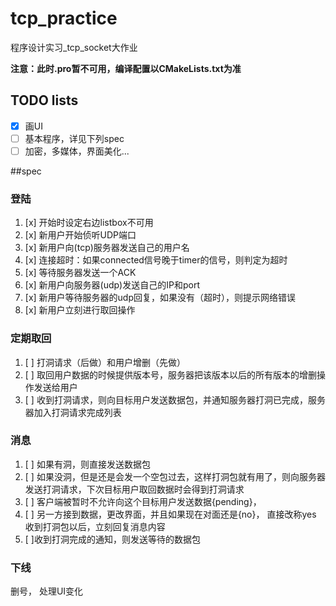 # tcp_practice
程序设计实习_tcp_socket大作业


**注意：此时.pro暂不可用，编译配置以CMakeLists.txt为准**


## TODO lists

* [x] 画UI
* [ ] 基本程序，详见下列spec
* [ ] 加密，多媒体，界面美化...

##spec

### 登陆
1. [x] 开始时设定右边listbox不可用
1. [x] 新用户开始侦听UDP端口
2. [x] 新用户向(tcp)服务器发送自己的用户名
3. [x] 连接超时：如果connected信号晚于timer的信号，则判定为超时
3. [x] 等待服务器发送一个ACK
3. [x] 新用户向服务器(udp)发送自己的IP和port
3. [x] 新用户等待服务器的udp回复，如果没有（超时），则提示网络错误
4. [x] 新用户立刻进行取回操作



### 定期取回

1. [ ] 打洞请求（后做）和用户增删（先做）
1. [ ] 取回用户数据的时候提供版本号，服务器把该版本以后的所有版本的增删操作发送给用户
1. [ ] 收到打洞请求，则向目标用户发送数据包，并通知服务器打洞已完成，服务器加入打洞请求完成列表





### 消息

1. [ ] 如果有洞，则直接发送数据包
1. [ ] 如果没洞，但是还是会发一个空包过去，这样打洞包就有用了，则向服务器发送打洞请求，下次目标用户取回数据时会得到打洞请求
1. [ ] 客户端被暂时不允许向这个目标用户发送数据{pending}，
1. [ ] 另一方接到数据，更改界面，并且如果现在对面还是{no}， 直接改称yes
        收到打洞包以后，立刻回复消息内容
1. [ ]收到打洞完成的通知，则发送等待的数据包


### 下线

删号，
处理UI变化


